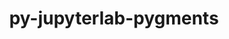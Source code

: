 ---
title: "py-jupyterlab-pygments"
layout: cache
categories: [package, v0.18.1]
meta: {"versions": ["0.1.2"], "compilers": ["gcc@=7.5.0"], "oss": ["ubuntu18.04"], "platforms": ["linux"], "targets": ["x86_64"], "stacks": ["data-vis-sdk", "e4s", "root"], "num_specs": 3, "num_specs_by_stack": {"e4s": 2, "root": 3, "data-vis-sdk": 1}}
spec_details: [{"hash": "ue7jftkifi7i4wv7m3w3om7de37txq6n", "compiler": "gcc@=7.5.0", "versions": ["0.1.2"], "os": "ubuntu18.04", "platform": "linux", "target": "x86_64", "variants": [], "stacks": ["e4s", "root"], "size": "-", "tarball": "https://binaries.spack.io/releases/v0.18.1/build_cache/linux-ubuntu18.04-x86_64/gcc-7.5.0/py-jupyterlab-pygments-0.1.2/linux-ubuntu18.04-x86_64-gcc-7.5.0-py-jupyterlab-pygments-0.1.2-ue7jftkifi7i4wv7m3w3om7de37txq6n.spack"}, {"hash": "xzqfzmj3dq3zi5cxdj5ajqkt3ljzyybc", "compiler": "gcc@=7.5.0", "versions": ["0.1.2"], "os": "ubuntu18.04", "platform": "linux", "target": "x86_64", "variants": [], "stacks": ["e4s", "root"], "size": "-", "tarball": "https://binaries.spack.io/releases/v0.18.1/build_cache/linux-ubuntu18.04-x86_64/gcc-7.5.0/py-jupyterlab-pygments-0.1.2/linux-ubuntu18.04-x86_64-gcc-7.5.0-py-jupyterlab-pygments-0.1.2-xzqfzmj3dq3zi5cxdj5ajqkt3ljzyybc.spack"}, {"hash": "tkrm3m5mohf5hqi6btu6gncrbg4i4llc", "compiler": "gcc@=7.5.0", "versions": ["0.1.2"], "os": "ubuntu18.04", "platform": "linux", "target": "x86_64", "variants": [], "stacks": ["data-vis-sdk", "root"], "size": "-", "tarball": "https://binaries.spack.io/releases/v0.18.1/build_cache/linux-ubuntu18.04-x86_64/gcc-7.5.0/py-jupyterlab-pygments-0.1.2/linux-ubuntu18.04-x86_64-gcc-7.5.0-py-jupyterlab-pygments-0.1.2-tkrm3m5mohf5hqi6btu6gncrbg4i4llc.spack"}]
---